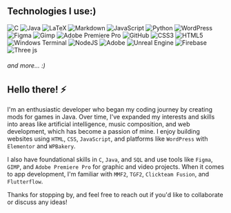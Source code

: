 ## Technologies I use:)
![C](https://img.shields.io/badge/c-%2300599C.svg?style=for-the-badge&logo=c&logoColor=white) ![Java](https://img.shields.io/badge/java-%23ED8B00.svg?style=for-the-badge&logo=openjdk&logoColor=white) ![LaTeX](https://img.shields.io/badge/latex-%23008080.svg?style=for-the-badge&logo=latex&logoColor=white) ![Markdown](https://img.shields.io/badge/markdown-%23000000.svg?style=for-the-badge&logo=markdown&logoColor=white) ![JavaScript](https://img.shields.io/badge/javascript-%23323330.svg?style=for-the-badge&logo=javascript&logoColor=%23F7DF1E) ![Python](https://img.shields.io/badge/python-3670A0?style=for-the-badge&logo=python&logoColor=ffdd54) ![WordPress](https://img.shields.io/badge/WordPress-%23117AC9.svg?style=for-the-badge&logo=WordPress&logoColor=white) ![Figma](https://img.shields.io/badge/figma-%23F24E1E.svg?style=for-the-badge&logo=figma&logoColor=white) ![Gimp](https://img.shields.io/badge/Gimp-657D8B?style=for-the-badge&logo=gimp&logoColor=FFFFFF) ![Adobe Premiere Pro](https://img.shields.io/badge/Adobe%20Premiere%20Pro-9999FF.svg?style=for-the-badge&logo=Adobe%20Premiere%20Pro&logoColor=white) ![GitHub](https://img.shields.io/badge/github-%23121011.svg?style=for-the-badge&logo=github&logoColor=white) ![CSS3](https://img.shields.io/badge/css3-%231572B6.svg?style=for-the-badge&logo=css3&logoColor=white) ![HTML5](https://img.shields.io/badge/html5-%23E34F26.svg?style=for-the-badge&logo=html5&logoColor=white) ![Windows Terminal](https://img.shields.io/badge/Windows%20Terminal-%234D4D4D.svg?style=for-the-badge&logo=windows-terminal&logoColor=white) ![NodeJS](https://img.shields.io/badge/node.js-6DA55F?style=for-the-badge&logo=node.js&logoColor=white) ![Adobe](https://img.shields.io/badge/adobe-%23FF0000.svg?style=for-the-badge&logo=adobe&logoColor=white) ![Unreal Engine](https://img.shields.io/badge/unrealengine-%23313131.svg?style=for-the-badge&logo=unrealengine&logoColor=white) ![Firebase](https://img.shields.io/badge/firebase-%23039BE5.svg?style=for-the-badge&logo=firebase) ![Three js](https://img.shields.io/badge/threejs-black?style=for-the-badge&logo=three.js&logoColor=white)

<!-- Proudly created with GPRM ( https://gprm.itsvg.in ) -->
###### and more... :)
## Hello there! ⚡

I'm an enthusiastic developer who began my coding journey by creating mods for games in Java. Over time, I've expanded my interests and skills into areas like artificial intelligence, music composition, and web development, which has become a passion of mine. I enjoy building websites using `HTML`, `CSS`, `JavaScript`, and platforms like `WordPress` with `Elementor` and `WPBakery`.

I also have foundational skills in `C`, `Java`, and `SQL` and use tools like `Figma`, `GIMP`, and `Adobe Premiere Pro` for graphic and video projects. When it comes to app development, I'm familiar with `MMF2`, `TGF2`, `Clickteam Fusion`, and `Flutterflow`.

Thanks for stopping by, and feel free to reach out if you'd like to collaborate or discuss any ideas!

